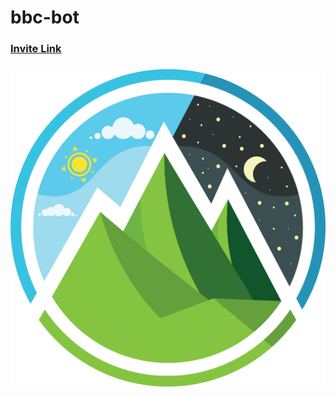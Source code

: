 # bbc-bot

### [Invite Link](https://disboard.org/server/669190303353143306)
### ![](https://github.com/iamjethrooo/bbc-bot/blob/master/images/logo.png)
